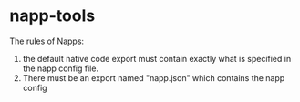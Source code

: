 # napp-tools

The rules of Napps:

1. the default native code export must contain exactly what is specified in the
   napp config file.
2. There must be an export named "napp.json" which contains the napp config
